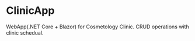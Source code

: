 # ClinicApp
WebApp(.NET Core + Blazor) for Cosmetology Clinic. CRUD operations with clinic schedual. 
